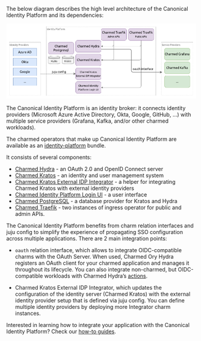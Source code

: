 The below diagram describes the high level architecture of the Canonical Identity Platform and its dependencies:

![Alt text]( https://raw.githubusercontent.com/canonical/canonical-identity-platform-docs/main/Diagram_sources/arch-diagram.png "Canonical Identity Platform Architecture")

The Canonical Identity Platform is an identity broker: it connects identity providers (Microsoft Azure Active Directory, Okta, Google, GitHub, ...) with multiple service providers (Grafana, Kafka, and/or other charmed workloads).

The charmed operators that make up Canonical Identity Platform are available as an [identity-platform](https://charmhub.io/identity-platform) bundle.

It consists of several components:
- [Charmed Hydra](https://github.com/canonical/hydra-operator) - an OAuth 2.0 and OpenID Connect server
- [Charmed Kratos](https://github.com/canonical/kratos-operator) - an identity and user management system
- [Charmed Kratos External IDP Integrator](https://github.com/canonical/kratos-external-idp-integrator) - a helper for integrating Charmed Kratos with external identity providers
- [Charmed Identity Platform Login UI](https://github.com/canonical/identity-platform-login-ui-operator) - a user interface
- [Charmed PostgreSQL](https://github.com/canonical/postgresql-k8s-operator) - a database provider for Kratos and Hydra
- [Charmed Traefik](https://github.com/canonical/traefik-k8s-operator) - two instances of ingress operator for public and admin APIs.

The Canonical Identity Platform benefits from charm relation interfaces and juju config to simplify the experience of propagating SSO configuration across multiple applications. There are 2 main integration points:

- `oauth` relation interface, which allows to integrate OIDC-compatible charms with the OAuth Server. When used, Charmed Ory Hydra registers an OAuth client for your charmed application and manages it throughout its lifecycle. You can also integrate non-charmed, but OIDC-compatible workloads with Charmed Hydra’s [actions](https://charmhub.io/hydra/actions).

- Charmed Kratos External IDP Integrator, which updates the configuration of the identity server (Charmed Kratos) with the external identity provider setup that is defined via juju config. You can define multiple identity providers by deploying more Integrator charm instances.

Interested in learning how to integrate your application with the Canonical Identity Platform? Check our [how-to guides](TODO-how-to-page).
